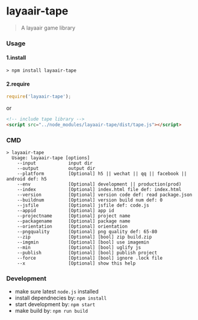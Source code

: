 # layaair-tape
> A layaair game library

### Usage

#### 1.install
```
> npm install layaair-tape
```

#### 2.require
```js
require('layaair-tape');
```

or

```html
<!-- include tape library -->
<script src="../node_modules/layaair-tape/dist/tape.js"></script>
```

### CMD
```
> layaair-tape
  Usage: layaair-tape [options]
    --input            input dir
    --output           output dir
    --platform         [Optional] h5 || wechat || qq || facebook || android def: h5
    --env              [Optional] development || production(prod)
    --index            [Optional] index.html file def: index.html
    --version          [Optional] version code def: read package.json
    --buildnum         [Optional] version build num def: 0
    --jsfile           [Optional] jsfile def: code.js
    --appid            [Optional] app id
    --projectname      [Optional] project name
    --packagename      [Optional] package name
    --orientation      [Optional] orientation
    --pngquality       [Optional] png quality def: 65-80
    --zip              [Optional] [bool] zip build.zip
    --imgmin           [Optional] [bool] use imagemin
    --min              [Optional] [bool] uglify js
    --publish          [Optional] [bool] publish project
    --force            [Optional] [bool] ignore .lock file
    --x                [Optional] show this help
```

### Development
* make sure latest `node.js` installed
* install dependnecies by: `npm install`
* start development by: `npm start`
* make build by: `npm run build` 